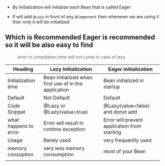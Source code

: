 
- By  Initialization will initialize each Bean that is called Eager

- if will add `@Lazy` in front of any `@Component`  then whenever we are using it then only it will be initialized 


## Which is Recommended Eager is recommended so it will be also easy to find


> error in compilation time will not come in case of lazy


| Heading | Lazy Initialization | Eager initialization |
| ---- | ---- | ---- |
| Initialization time | Bean initialized when first use of in the application | Bean initialized in startup |
| Default | Not Default | Default |
| Code Snippet | @Lazy or @Lazy(value=true) | @Lazy(value=false) and donot add |
| what happens to error | Error will result in runtime exception | Error will prevent application from starting |
| Usage | Rarely used | very frequently used |
| memory consuption | very less memory consumption | most of your Bean |
|  |  |  |